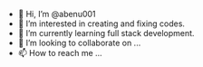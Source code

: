 - 👋 Hi, I’m @abenu001
- 👀 I’m interested in creating and fixing codes.
- 🌱 I’m currently learning full stack development.
- 💞️ I’m looking to collaborate on ...
- 📫 How to reach me ...

<!---
abenu001/abenu001 is a ✨ special ✨ repository because its `README.md` (this file) appears on your GitHub profile.
You can click the Preview link to take a look at your changes.
--->
